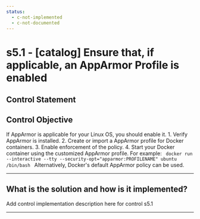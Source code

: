 ```yaml
---
status:
  - c-not-implemented
  - c-not-documented
---
```


# s5.1 - \[catalog\] Ensure that, if applicable, an AppArmor Profile is enabled

## Control Statement

## Control Objective

If AppArmor is applicable for your Linux OS, you should enable it.    1. Verify AppArmor is installed.  2. Create or import a AppArmor profile for Docker containers.  3. Enable enforcement of the policy.  4. Start your Docker container using the customized AppArmor profile. For example:    ```  docker run --interactive --tty --security-opt="apparmor:PROFILENAME" ubuntu /bin/bash  ```  Alternatively, Docker's default AppArmor policy can be used.

______________________________________________________________________

## What is the solution and how is it implemented?

Add control implementation description here for control s5.1

______________________________________________________________________
